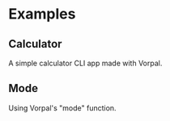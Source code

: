 # Examples

## Calculator

A simple calculator CLI app made with Vorpal.

## Mode

Using Vorpal's "mode" function.

